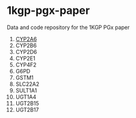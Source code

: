 # 1kgp-pgx-paper
Data and code repository for the 1KGP PGx paper

1. [CYP2A6](sv-tables/CYP2A6.md)
2. CYP2B6
3. CYP2D6
4. CYP2E1
5. CYP4F2
6. G6PD
7. GSTM1
8. SLC22A2
9. SULT1A1
10. UGT1A4
11. UGT2B15
12. UGT2B17
